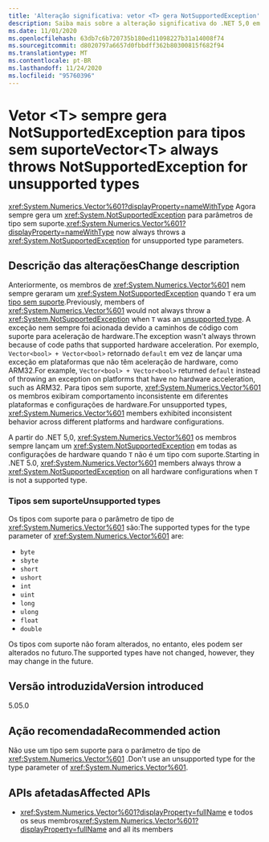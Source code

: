```yaml
---
title: 'Alteração significativa: vetor <T> gera NotSupportedException'
description: Saiba mais sobre a alteração significativa do .NET 5,0 em bibliotecas principais do .NET em que <T> o vetor sempre gera uma exceção para parâmetros de tipo sem suporte.
ms.date: 11/01/2020
ms.openlocfilehash: 63db7c6b720735b180ed11098227b31a14008f74
ms.sourcegitcommit: d8020797a6657d0fbbdff362b80300815f682f94
ms.translationtype: MT
ms.contentlocale: pt-BR
ms.lasthandoff: 11/24/2020
ms.locfileid: "95760396"
---
```

# <a name="vectort-always-throws-notsupportedexception-for-unsupported-types"></a><span data-ttu-id="06b72-103">Vetor \<T> sempre gera NotSupportedException para tipos sem suporte</span><span class="sxs-lookup"><span data-stu-id="06b72-103">Vector\<T> always throws NotSupportedException for unsupported types</span></span>

<span data-ttu-id="06b72-104"><xref:System.Numerics.Vector%601?displayProperty=nameWithType> Agora sempre gera um <xref:System.NotSupportedException> para parâmetros de tipo sem suporte.</span><span class="sxs-lookup"><span data-stu-id="06b72-104"><xref:System.Numerics.Vector%601?displayProperty=nameWithType> now always throws a <xref:System.NotSupportedException> for unsupported type parameters.</span></span>

## <a name="change-description"></a><span data-ttu-id="06b72-105">Descrição das alterações</span><span class="sxs-lookup"><span data-stu-id="06b72-105">Change description</span></span>

<span data-ttu-id="06b72-106">Anteriormente, os membros de <xref:System.Numerics.Vector%601> nem sempre geraram um <xref:System.NotSupportedException> quando `T` era um [tipo sem suporte](#unsupported-types).</span><span class="sxs-lookup"><span data-stu-id="06b72-106">Previously, members of <xref:System.Numerics.Vector%601> would not always throw a <xref:System.NotSupportedException> when `T` was an [unsupported type](#unsupported-types).</span></span> <span data-ttu-id="06b72-107">A exceção nem sempre foi acionada devido a caminhos de código com suporte para aceleração de hardware.</span><span class="sxs-lookup"><span data-stu-id="06b72-107">The exception wasn't always thrown because of code paths that supported hardware acceleration.</span></span> <span data-ttu-id="06b72-108">Por exemplo, `Vector<bool> + Vector<bool>` retornado `default` em vez de lançar uma exceção em plataformas que não têm aceleração de hardware, como ARM32.</span><span class="sxs-lookup"><span data-stu-id="06b72-108">For example, `Vector<bool> + Vector<bool>` returned `default` instead of throwing an exception on platforms that have no hardware acceleration, such as ARM32.</span></span> <span data-ttu-id="06b72-109">Para tipos sem suporte, <xref:System.Numerics.Vector%601> os membros exibiram comportamento inconsistente em diferentes plataformas e configurações de hardware.</span><span class="sxs-lookup"><span data-stu-id="06b72-109">For unsupported types, <xref:System.Numerics.Vector%601> members exhibited inconsistent behavior across different platforms and hardware configurations.</span></span>

<span data-ttu-id="06b72-110">A partir do .NET 5,0, <xref:System.Numerics.Vector%601> os membros sempre lançam um <xref:System.NotSupportedException> em todas as configurações de hardware quando `T` não é um tipo com suporte.</span><span class="sxs-lookup"><span data-stu-id="06b72-110">Starting in .NET 5.0, <xref:System.Numerics.Vector%601> members always throw a <xref:System.NotSupportedException> on all hardware configurations when `T` is not a supported type.</span></span>

### <a name="unsupported-types"></a><span data-ttu-id="06b72-111">Tipos sem suporte</span><span class="sxs-lookup"><span data-stu-id="06b72-111">Unsupported types</span></span>

<span data-ttu-id="06b72-112">Os tipos com suporte para o parâmetro de tipo de <xref:System.Numerics.Vector%601> são:</span><span class="sxs-lookup"><span data-stu-id="06b72-112">The supported types for the type parameter of <xref:System.Numerics.Vector%601> are:</span></span>

- `byte`
- `sbyte`
- `short`
- `ushort`
- `int`
- `uint`
- `long`
- `ulong`
- `float`
- `double`

<span data-ttu-id="06b72-113">Os tipos com suporte não foram alterados, no entanto, eles podem ser alterados no futuro.</span><span class="sxs-lookup"><span data-stu-id="06b72-113">The supported types have not changed, however, they may change in the future.</span></span>

## <a name="version-introduced"></a><span data-ttu-id="06b72-114">Versão introduzida</span><span class="sxs-lookup"><span data-stu-id="06b72-114">Version introduced</span></span>

<span data-ttu-id="06b72-115">5.0</span><span class="sxs-lookup"><span data-stu-id="06b72-115">5.0</span></span>

## <a name="recommended-action"></a><span data-ttu-id="06b72-116">Ação recomendada</span><span class="sxs-lookup"><span data-stu-id="06b72-116">Recommended action</span></span>

<span data-ttu-id="06b72-117">Não use um tipo sem suporte para o parâmetro de tipo de <xref:System.Numerics.Vector%601> .</span><span class="sxs-lookup"><span data-stu-id="06b72-117">Don't use an unsupported type for the type parameter of <xref:System.Numerics.Vector%601>.</span></span>

## <a name="affected-apis"></a><span data-ttu-id="06b72-118">APIs afetadas</span><span class="sxs-lookup"><span data-stu-id="06b72-118">Affected APIs</span></span>

- <span data-ttu-id="06b72-119"><xref:System.Numerics.Vector%601?displayProperty=fullName> e todos os seus membros</span><span class="sxs-lookup"><span data-stu-id="06b72-119"><xref:System.Numerics.Vector%601?displayProperty=fullName> and all its members</span></span>

<!--

#### Category

Core .NET libraries

### Affected APIs

- ``T:System.Numerics.Vector`1``

-->
